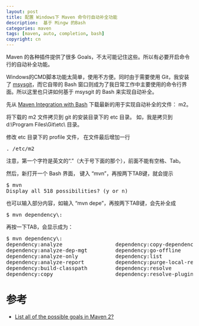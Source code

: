 ```yaml
---
layout: post
title: 配置 Windows下 Maven 命令行自动补全功能
description:  基于 Mingw 的Bash
categories: maven
tags: [maven, auto, completion, bash]
copyright: cn
---
```


Maven 的各种插件提供了很多 Goals，不太可能记住这些。所以有必要开启命令行的自动补全功能。

Windows的CMD脚本功能太简单，使用不方便。同时由于需要使用 Git，我安装了 [msysgit](https://code.google.com/p/msysgit/)，而它自带的 Bash 窗口则成为了我日常工作中主要使用的命令行界面。所以这里也只讲如何基于 msysgit 的 Bash 来实现自动补全。

先从 [Maven Integration with Bash](http://jira.codehaus.org/browse/MNG-3928) 下载最新的用于实现自动补全的文件： m2。

将下载的 m2 文件拷贝到 git 的安装目录下的 etc 目录。 如，我是拷贝到 d:\Program Files\Git\etc\ 目录。

修改 etc 目录下的 profile 文件， 在文件最后增加一行

<pre>
. /etc/m2
</pre> 

注意，第一个字符是英文的“.”（大于号下面的那个），前面不能有空格、Tab。

然后，新打开一个 Bash 界面， 键入 “mvn”，再按两下TAB键，就会提示
<pre>
$ mvn
Display all 518 possibilities? (y or n)
</pre>

也可以输入部分内容，如输入 “mvn depe”，再按两下TAB键，会先补全成
<pre>
$ mvn dependency\:
</pre>

再按一下TAB，会显示成为：
<pre>
$ mvn dependency\:
dependency:analyze                 dependency:copy-dependencies       dependency:sources
dependency:analyze-dep-mgt         dependency:go-offline              dependency:tree
dependency:analyze-only            dependency:list                    dependency:unpack
dependency:analyze-report          dependency:purge-local-repository  dependency:unpack-dependencies
dependency:build-classpath         dependency:resolve
dependency:copy                    dependency:resolve-plugins
</pre>


# 参考
* [List all of the possible goals in Maven 2?](http://stackoverflow.com/questions/3996802/list-all-of-the-possible-goals-in-maven-2)

